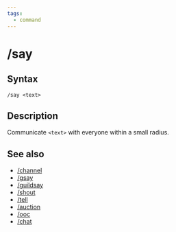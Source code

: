 ```yaml
---
tags:
  - command
---
```


# /say

## Syntax

<!--cmd-syntax-start-->
```eqcommand
/say <text>
```
<!--cmd-syntax-end-->

## Description

<!--cmd-desc-start-->
Communicate `<text>` with everyone within a small radius.
<!--cmd-desc-end-->

## See also

- [/channel](cmd-channel.md)
- [/gsay](cmd-gsay.md)
- [/guildsay](cmd-guildsay.md)
- [/shout](cmd-shout.md)
- [/tell](cmd-tell.md)
- [/auction](cmd-auction.md)
- [/ooc](cmd-ooc.md)
- [/chat](cmd-chat.md)